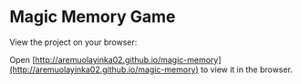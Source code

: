 # Magic Memory Game

View the project on your browser:

Open [http://aremuolayinka02.github.io/magic-memory](http://aremuolayinka02.github.io/magic-memory) to view it in the browser.

